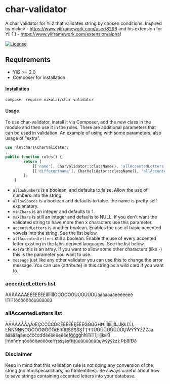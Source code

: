 # char-validator
A char validator for Yii2 that validates string by chosen conditions.
Inspired by nickcv - https://www.yiiframework.com/user/8296 and his extension for Yii 1.1 - https://www.yiiframework.com/extension/alpha!

[![License](http://img.shields.io/:license-mit-blue.svg?style=flat-square)](http://doge.mit-license.org)

## Requirements

* Yii2 >= 2.0
* Composer for installation

#### Installation

```
composer require nikolai/char-validator
```

#### Usage

To use char-validator, install it via Composer, add the new class in the module and then use it in the rules. There are additional parameters that can be used in validation.
An example of using with some parameters, also usage of "extra".

``` php
use nln\chars\CharValidator;
...
public function rules() {
        return [
            [['name'], CharValidator::className(), 'allAccentedLetters' => true, 'allowSpaces'=> true],
            [['differentname'], CharValidator::className(), 'allAccentedLetters' => true, 'allowSpaces'=> true, 'extra' => array('.', '-', '(', ')', '\'')],
        ];
    }
```

* `allowNumbers` is a boolean, and defaults to false. Allow the use of numbers into the string.
* `allowSpaces` is a boolean and defaults to false. the name is pretty self explanatory.
* `minChars` is an integer and defaults to 1.
* `maxChars` is still an integer and defaults to NULL. If you don't want the validated string to have more then x characters use this parameter.
* `accentedLetters` is another boolean. Enables the use of basic accented vowels into the string. See the list below.
* `allAccentedLetters` still a boolean. Enable the use of every accented letter existing in the latin-derived languages. See the list below.
* `extra` this is an array. If you want to allow some other characters (like -) this is the parameter you want to use.
* `message` just like any other validator you can use this to change the error message. You can use {attribute} in this string as a wild card if you want to.
### accentedLetters list
ÀÁÂÃÄĀĂÈÉÊËĚĔĒÌÍÎÏĪĨĬÒÓÔÕÖŌÙÚÛÜŪŬŨàáâãäāăèéêëēěĕ
ìíîïīĩĭòóôõöōŏùúûüūŭũ

### allAccentedLetters list
ÀÁÂÃÄÅĀĄĂÆÇĆČĈĊĎĐÈÉÊËĒĘĚĔĖĜĞĠĢĤĦÌÍÎÏĪĨĬĮİĲĴĶŁĽĹĻ
ĿÑŃŇŅŊÒÓÔÕÖØŌŐŎŒŔŘŖŚŠŞŜȘŤŢŦȚÙÚÛÜŪŮŰŬŨŲŴÝŶŸŹŽŻàá
âãäåāąăæçćčĉċďđèéêëēęěĕėƒĝğġģĥħìíîïīĩĭįıĳĵķĸłľĺ
ļŀñńňņŉŋòóôõöøōőŏœŕřŗśšşŝșťţŧțùúûüūůűŭũųŵýÿŷžżź
ÞþßſÐð

### Disclaimer

Keep in mind that this validation rule is not doing any conversion of the string (no htmlspecialchars, no htmlentities). Be always careful about how to save strings containing accented letters into your database.
